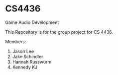 # CS4436
Game Audio Development


This Repository is for the group project for CS 4436. 

Members: 
1) Jason Lee
2) Jake Schindler
3) Hannah Russwurm
4) Kennedy KJ
